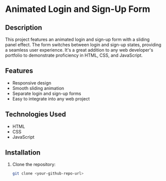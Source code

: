 # Animated Login and Sign-Up Form

## Description
This project features an animated login and sign-up form with a sliding panel effect. The form switches between login and sign-up states, providing a seamless user experience. It's a great addition to any web developer's portfolio to demonstrate proficiency in HTML, CSS, and JavaScript.

## Features
- Responsive design
- Smooth sliding animation
- Separate login and sign-up forms
- Easy to integrate into any web project

## Technologies Used
- HTML
- CSS
- JavaScript

## Installation

1. Clone the repository:
   ```sh
   git clone <your-github-repo-url>
